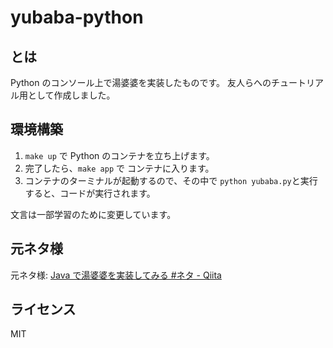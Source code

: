 # yubaba-python

## とは

Python のコンソール上で湯婆婆を実装したものです。
友人らへのチュートリアル用として作成しました。

## 環境構築

1. `make up` で Python のコンテナを立ち上げます。
2. 完了したら、`make app` で コンテナに入ります。
3. コンテナのターミナルが起動するので、その中で `python yubaba.py`と実行すると、コードが実行されます。

文言は一部学習のために変更しています。

## 元ネタ様

元ネタ様: [Java で湯婆婆を実装してみる #ネタ - Qiita](https://qiita.com/Nemesis/items/c7192a7c510788d2cba2)

## ライセンス

MIT
